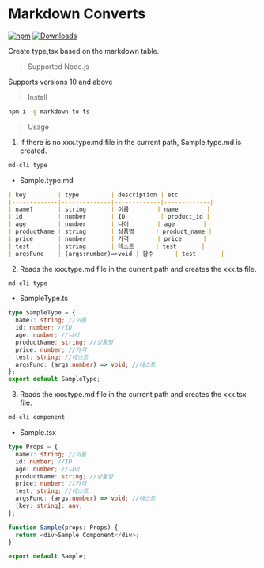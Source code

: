 # Markdown Converts

[![npm](https://img.shields.io/npm/v/markdown-to-ts)](https://www.npmjs.com/package/markdown-to-ts)
[![Downloads](https://img.shields.io/npm/dm/markdown-to-ts.svg)](http://npm-stat.com/charts.html?package=markdown-to-ts)

Create type,tsx based on the markdown table.



> Supported Node.js

Supports versions 10 and above

> Install

```bash
npm i -g markdown-to-ts
```

> Usage

1. If there is no xxx.type.md file in the current path, Sample.type.md is created.
```bash
md-cli type
```
* Sample.type.md

```md
| key         | type         | description | etc  |
|-------------|--------------|-------------|-------------|
| name?       | string       | 이름        | name        |
| id          | number       | ID          | product_id |
| age         | number       | 나이        | age        |
| productName | string       | 상품명      | product_name |
| price       | number       | 가격        | price      |
| test        | string       | 테스트      | test       |
| argsFunc    | (args:number)=>void | 함수      | test       |
```


2. Reads the xxx.type.md file in the current path and creates the xxx.ts file.
```bash
md-cli type
```
* SampleType.ts
```typescript
type SampleType = {
  name?: string; //이름
  id: number; //ID
  age: number; //나이
  productName: string; //상품명
  price: number; //가격
  test: string; //테스트
  argsFunc: (args:number) => void; //테스트
};
export default SampleType;

```

3. Reads the xxx.type.md file in the current path and creates the xxx.tsx file.
```bash
md-cli component
```

* Sample.tsx
```typescript
type Props = {
  name?: string; //이름
  id: number; //ID
  age: number; //나이
  productName: string; //상품명
  price: number; //가격
  test: string; //테스트
  argsFunc: (args:number) => void; //테스트
  [key: string]: any;
};

function Sample(props: Props) {
  return <div>Sample Component</div>;
}

export default Sample;

```
